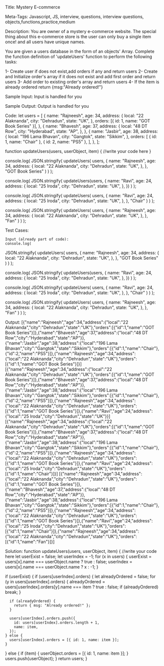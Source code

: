 Title:
Mystery E-commerce

Meta-Tags:
Javascript, JS, interview, questions, interview questions, objects,functions,practice,medium 

Description:
You are owner of a mystery e-commerce website. The special thing about this e-commerce store is the user can only buy a single item once! and all users have unique names.

You are given a users database in the form of an objects' Array.
Complete the function definition of 'updateUsers' function to perform the following tasks:

1- Create user if does not exist,add orders if any and return users
2- Create and Initialize order's array if it does not exist and add first order and return users
3- Add order to existing order's array and return users
4- If the item is already ordered return  {msg:"Already ordered!"}


Sample Input:
Input is handled for you

Sample Output:
Output is handled for you

Code:
let users = [
  {
    name: "Rajneesh",
    age: 34,
    address: {
      local: "22 Alaknanda",
      city: "Dehradun",
      state: "UK",
    },
    orders: [{ id: 1, name: "GOT Book Series" }],
  },
  {
    name: "Bhavesh",
    age: 37,
    address: {
      local: "48 DT Row",
      city: "Hyderabad",
      state: "AP",
    },
  },
  {
    name: "Jasbir",
    age: 38,
    address: {
      local: "196 Lama Bhavan",
      city: "Gangtok",
      state: "Sikkim",
    },
    orders: [
      { id: 1, name: "Chair" },
      { id: 2, name: "PS5" },
    ],
  },
];

function updateUsers(users, userObject, item) {
  //write your code here
}

console.log(
  JSON.stringify(
    updateUsers(
      users,
      {
        name: "Rajneesh",
        age: 34,
        address: {
          local: "22 Alaknanda",
          city: "Dehradun",
          state: "UK",
        },
      },
      "GOT Book Series"
    )
  )
);

console.log(
  JSON.stringify(
    updateUsers(users, {
      name: "Ravi",
      age: 24,
      address: {
        local: "25 Iroda",
        city: "Dehradun",
        state: "UK",
      },
    })
  )
);

console.log(
  JSON.stringify(
    updateUsers(
      users,
      {
        name: "Ravi",
        age: 24,
        address: {
          local: "25 Iroda",
          city: "Dehradun",
          state: "UK",
        },
      },
      "Chair"
    )
  )
);

console.log(
  JSON.stringify(
    updateUsers(
      users,
      {
        name: "Rajneesh",
        age: 34,
        address: {
          local: "22 Alaknanda",
          city: "Dehradun",
          state: "UK",
        },
      },
      "Fan"
    )
  )
);


Test Cases:

    Input (already part of code):
    console.log(
  JSON.stringify(
    updateUsers(
      users,
      {
        name: "Rajneesh",
        age: 34,
        address: {
          local: "22 Alaknanda",
          city: "Dehradun",
          state: "UK",
        },
      },
      "GOT Book Series"
    )
  )
);

console.log(
  JSON.stringify(
    updateUsers(users, {
      name: "Ravi",
      age: 24,
      address: {
        local: "25 Iroda",
        city: "Dehradun",
        state: "UK",
      },
    })
  )
);

console.log(
  JSON.stringify(
    updateUsers(
      users,
      {
        name: "Ravi",
        age: 24,
        address: {
          local: "25 Iroda",
          city: "Dehradun",
          state: "UK",
        },
      },
      "Chair"
    )
  )
);

console.log(
  JSON.stringify(
    updateUsers(
      users,
      {
        name: "Rajneesh",
        age: 34,
        address: {
          local: "22 Alaknanda",
          city: "Dehradun",
          state: "UK",
        },
      },
      "Fan"
    )
  )
);


Output:
[{"name":"Rajneesh","age":34,"address":{"local":"22 Alaknanda","city":"Dehradun","state":"UK"},"orders":[{"id":1,"name":"GOT Book Series"}]},{"name":"Bhavesh","age":37,"address":{"local":"48 DT Row","city":"Hyderabad","state":"AP"}},{"name":"Jasbir","age":38,"address":{"local":"196 Lama Bhavan","city":"Gangtok","state":"Sikkim"},"orders":[{"id":1,"name":"Chair"},{"id":2,"name":"PS5"}]},{"name":"Rajneesh","age":34,"address":{"local":"22 
Alaknanda","city":"Dehradun","state":"UK"},"orders":[{"id":1,"name":"GOT Book Series"}]}]
[{"name":"Rajneesh","age":34,"address":{"local":"22 Alaknanda","city":"Dehradun","state":"UK"},"orders":[{"id":1,"name":"GOT Book Series"}]},{"name":"Bhavesh","age":37,"address":{"local":"48 DT Row","city":"Hyderabad","state":"AP"}},{"name":"Jasbir","age":38,"address":{"local":"196 Lama Bhavan","city":"Gangtok","state":"Sikkim"},"orders":[{"id":1,"name":"Chair"},{"id":2,"name":"PS5"}]},{"name":"Rajneesh","age":34,"address":{"local":"22 
Alaknanda","city":"Dehradun","state":"UK"},"orders":[{"id":1,"name":"GOT Book Series"}]},{"name":"Ravi","age":24,"address":{"local":"25 Iroda","city":"Dehradun","state":"UK"}}]
[{"name":"Rajneesh","age":34,"address":{"local":"22 Alaknanda","city":"Dehradun","state":"UK"},"orders":[{"id":1,"name":"GOT Book Series"}]},{"name":"Bhavesh","age":37,"address":{"local":"48 DT Row","city":"Hyderabad","state":"AP"}},{"name":"Jasbir","age":38,"address":{"local":"196 Lama Bhavan","city":"Gangtok","state":"Sikkim"},"orders":[{"id":1,"name":"Chair"},{"id":2,"name":"PS5"}]},{"name":"Rajneesh","age":34,"address":{"local":"22 
Alaknanda","city":"Dehradun","state":"UK"},"orders":[{"id":1,"name":"GOT Book Series"}]},{"name":"Ravi","age":24,"address":{"local":"25 Iroda","city":"Dehradun","state":"UK"},"orders":[{"id":1,"name":"Chair"}]}]
[{"name":"Rajneesh","age":34,"address":{"local":"22 Alaknanda","city":"Dehradun","state":"UK"},"orders":[{"id":1,"name":"GOT Book Series"}]},{"name":"Bhavesh","age":37,"address":{"local":"48 DT Row","city":"Hyderabad","state":"AP"}},{"name":"Jasbir","age":38,"address":{"local":"196 Lama Bhavan","city":"Gangtok","state":"Sikkim"},"orders":[{"id":1,"name":"Chair"},{"id":2,"name":"PS5"}]},{"name":"Rajneesh","age":34,"address":{"local":"22 
Alaknanda","city":"Dehradun","state":"UK"},"orders":[{"id":1,"name":"GOT Book Series"}]},{"name":"Ravi","age":24,"address":{"local":"25 Iroda","city":"Dehradun","state":"UK"},"orders":[{"id":1,"name":"Chair"}]},{"name":"Rajneesh","age":34,"address":{"local":"22 Alaknanda","city":"Dehradun","state":"UK"},"orders":[{"id":1,"name":"Fan"}]}]






Solution:
function updateUsers(users, userObject, item) {
  //write your code here
  let userExist = false;
  let userIndex = -1;
  for (x in users) {
    userExist = users[x].name === userObject.name ? true : false;
    userIndex = users[x].name === userObject.name ? x : -1;
  }

  if (userExist) {
    if (users[userIndex].orders) {
      let alreadyOrdered = false;
      for (y in users[userIndex].orders) {
        alreadyOrdered =
          users[userIndex].orders[y].name === item ? true : false;
        if (alreadyOrdered) break;
      }

      if (alreadyOrdered) {
        return { msg: "Already ordered!" };
      }

      users[userIndex].orders.push({
        id: users[userIndex].orders.length + 1,
        name: item,
      });
    } else {
      users[userIndex].orders = [{ id: 1, name: item }];
    }
  } else {
    if (item) {
      userObject.orders = [{ id: 1, name: item }];
    }
    users.push(userObject);
  }
  return users;
}